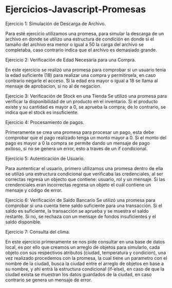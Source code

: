 # Ejercicios-Javascript-Promesas

Ejercicio 1: Simulación de Descarga de Archivo.

Para esté ejercicio utilizamos una promesa, para simular la descarga de un archivo en donde se utilizo una estructura de condición en donde si el tamaño del archivo era menor o igual a 50 la carga del archivo se completaba, caso contrario indica que el archivo es demasiado grande.

Ejercicio 2: Verificación de Edad Necesaria para una Compra.

En este ejercicio se realizó una promesa para comprobar si un usuario tenia la edad suficiente (18) para 
realizar una compra y permitirsela, en caso contrario negarle el acceso. Si la edad era mayor o igual a 18 se
llama al mensaje de aprobacion, si no al de negacion.

Ejercicio 3: Verificación de Stock en una Tienda
Se utilizó una promesa para verificar la disponibilidad de un producto en el inventario. Si el producto existe y su cantidad es mayor a 0, se aprueba la compra; de lo contrario, se indica que el stock es insuficiente.

Ejercicio 4: Procesamiento de pagos.

Primeramente se crea una promesa para procesar un pago, esta debe comprobar que el pago realizado tenga un monto mayor a 0. Si el monto del pago es mayor a 0 la compra se permite dando un mensaje de pago exitoso, si no se genera un error, esto a traves de un if condicional.

Ejercicio 5: Autenticación de Usuario.

Para auntenticar el usuario, primero utilizamos una promesa dentro de ella se utilizó una estructura condicional que verificaba las credenciales, al ser correctas regresa un objecto que contiene: usuario, rol y un mensaje. Si las crendenciales eran incorrectas regresa un objeto el cuál contiene un mensaje y código de error.

Ejercicio 6: Verificación de Saldo Bancario
Se utilizó una promesa para comprobar si una cuenta tiene saldo suficiente para una transacción. Si el saldo es suficiente, la transacción se aprueba y se muestra el saldo restante. Si no, se rechaza con un mensaje de fondos insuficientes y el saldo disponible.

Ejercicio 7: Consulta del clima.

En este ejercicio primeramente se nos pide consultar en una base de datos local, es por ello que creamos un arreglo de objetos para simularlo, cada objeto con sus respectivos atributos (ciudad, temperatura y condicion), una vez realizado procedemos con la promesa, la cual tiene un parametro con el nombre de la ciudad, busca la ciudad entre el arreglo de objetos en base a su nombre, y ahi entra la estructura condicional (if-else), en caso de que la ciudad exista se muestran los datos guardados de la ciudad, en caso contrario se genera un mensaje de error.
